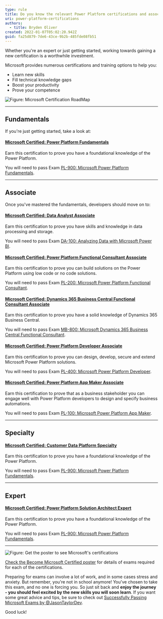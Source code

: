 ```yaml
---
type: rule
title: Do you know the relevant Power Platform certifications and associated exams?
uri: power-platform-certifications
authors:
  - title: Bryden Oliver
created: 2022-01-07T05:02:20.942Z
guid: fa25d879-7de6-43ce-9b2b-485fde08fb51
---
```

Whether you're an expert or just getting started, working towards gaining a new certification is a worthwhile investment.

Microsoft provides numerous certifications and training options to help you:

* Learn new skills
* Fill technical knowledge gaps
* Boost your productivity
* Prove your competence

<!--endintro-->

![Figure: Microsoft Certification RoadMap](certification-map.png)
- - -

## Fundamentals

If you're just getting started,  take a look at:

#### [Microsoft Certified: Power Platform Fundamentals](https://docs.microsoft.com/en-au/learn/certifications/power-platform-fundamentals/)

Earn this certification to prove you have a foundational knowledge of the Power Platform.

You will need to pass Exam [PL-900: Microsoft Power Platform Fundamentals](https://docs.microsoft.com/en-au/learn/certifications/exams/pl-900).

- - -

## Associate

Once you've mastered the fundamentals, developers should move on to:
#### [Microsoft Certified: Data Analyst Associate](https://docs.microsoft.com/en-au/learn/certifications/data-analyst-associate/)

Earn this certification to prove you have skills and knowledge in data processing and storage.

You will need to pass Exam [DA-100: Analyzing Data with Microsoft Power BI](https://docs.microsoft.com/en-au/learn/certifications/exams/da-100).


#### [Microsoft Certified: Power Platform Functional Consultant Associate](https://docs.microsoft.com/en-au/learn/certifications/power-platform-functional-consultant-associate)

Earn this certification to prove you can build solutions on the Power Platform using low code or no code solutions.

You will need to pass Exam [PL-200: Microsoft Power Platform Functional Consultant](https://docs.microsoft.com/en-au/learn/certifications/exams/pl-200).


#### [Microsoft Certified: Dynamics 365 Business Central Functional Consultant Associate](https://docs.microsoft.com/en-au/learn/certifications/d365-business-central-functional-consultant-associate)

Earn this certification to prove you have a solid knowledge of Dynamics 365 Business Central.

You will need to pass Exam [MB-800: Microsoft Dynamics 365 Business Central Functional Consultant](https://docs.microsoft.com/en-au/learn/certifications/exams/mb-800).


#### [Microsoft Certified: Power Platform Developer Associate](https://docs.microsoft.com/en-au/learn/certifications/power-platform-developer-associate)

Earn this certification to prove you can design, develop, secure and extend Microsoft Power Platform solutions.

You will need to pass Exam [PL-400: Microsoft Power Platform Developer](https://docs.microsoft.com/en-au/learn/certifications/exams/pl-400).


#### [Microsoft Certified: Power Platform App Maker Associate](https://docs.microsoft.com/en-au/learn/certifications/power-platform-app-maker)

Earn this certification to prove that as a business stakeholder you can engage well with Power Platform developers to design and specify business automations.

You will need to pass Exam [PL-100: Microsoft Power Platform App Maker](https://docs.microsoft.com/en-au/learn/certifications/exams/pl-100).






- - -

## Specialty

#### [Microsoft Certified: Customer Data Platform Specialty](https://docs.microsoft.com/en-au/learn/certifications/power-platform-fundamentals/)

Earn this certification to prove you have a foundational knowledge of the Power Platform.

You will need to pass Exam [PL-900: Microsoft Power Platform Fundamentals](https://docs.microsoft.com/en-au/learn/certifications/exams/pl-900).

- - -

## Expert

#### [Microsoft Certified: Power Platform Solution Architect Expert](https://docs.microsoft.com/en-au/learn/certifications/power-platform-fundamentals/)

Earn this certification to prove you have a foundational knowledge of the Power Platform.

You will need to pass Exam [PL-900: Microsoft Power Platform Fundamentals](https://docs.microsoft.com/en-au/learn/certifications/exams/pl-900).

- - -

![Figure: Get the poster to see Microsoft's certifications](screen-shot-2022-01-06-at-10.17.14-pm.png)

[Check the Become Microsoft Certified poster](https://aka.ms/traincertposter) for details of exams required for each of the certifications.

Preparing for exams can involve a lot of work, and in some cases stress and anxiety. But remember, you're not in school anymore! You've chosen to take this exam, and no one is forcing you. So just sit back and **enjoy the journey - you should feel excited by the new skills you will soon learn**. If you want some great advice and tips, be sure to check out [Successfully Passing Microsoft Exams by @JasonTaylorDev](https://jasontaylor.dev/successfully-passing-microsoft-exams/).

Good luck!

